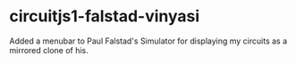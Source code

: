 # circuitjs1-falstad-vinyasi
Added a menubar to Paul Falstad's Simulator for displaying my circuits as a mirrored clone of his.
